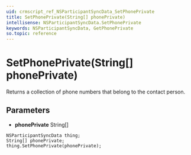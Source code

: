 ```yaml
---
uid: crmscript_ref_NSParticipantSyncData_SetPhonePrivate
title: SetPhonePrivate(String[] phonePrivate)
intellisense: NSParticipantSyncData.SetPhonePrivate
keywords: NSParticipantSyncData, GetPhonePrivate
so.topic: reference
---
```


# SetPhonePrivate(String[] phonePrivate)

Returns a collection of phone numbers that belong to the contact person.

## Parameters

* **phonePrivate** String[]

```crmscript
NSParticipantSyncData thing;
String[] phonePrivate;
thing.SetPhonePrivate(phonePrivate);
```

